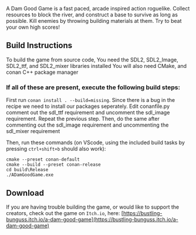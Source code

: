 A Dam Good Game is a fast paced, arcade inspired action roguelike. 
Collect resources to block the river, and construct a base to survive as long as possible. 
Kill enemies by throwing building materials at them. Try to beat your own high scores!

## Build Instructions

To build the game from source code, You need the SDL2, SDL2_Image, SDL2_ttf, and SDL2_mixer libraries installed
You will also need CMake, and conan C++ package manager

### If all of these are present, execute the following build steps:

First run ```conan install . --build=missing```. Since there is a bug in the recipe we need to install our packages seperately. 
Edit conanfile.py comment out the sdl_ttf requirement and uncomment the sdl_image requirement. Repeat the previous step.
Then, do the same after commenting out the sdl_image requirement and uncommenting the sdl_mixer requirement

Then, run these commands (on VScode, using the included build tasks by pressing ```ctrl+shift+b``` should also work):
```
cmake --preset conan-default
cmake --build --preset conan-release
cd build\Release
./ADamGoodGame.exe
```


## Download

If you are having trouble building the game, or would like to support the creators, check out the game on ```Itch.io```, here:
[https://bustling-bunguss.itch.io/a-dam-good-game](https://bustling-bunguss.itch.io/a-dam-good-game)
